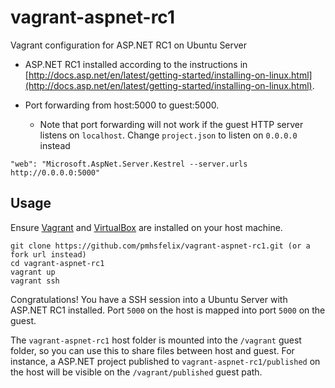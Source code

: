 # vagrant-aspnet-rc1

Vagrant configuration for ASP.NET RC1 on Ubuntu Server

* ASP.NET RC1 installed according to the instructions in [http://docs.asp.net/en/latest/getting-started/installing-on-linux.html](http://docs.asp.net/en/latest/getting-started/installing-on-linux.html).

* Port forwarding from host:5000 to guest:5000.
    * Note that port forwarding will not work if the guest HTTP server listens on `localhost`. Change `project.json` to listen on `0.0.0.0` instead

```
"web": "Microsoft.AspNet.Server.Kestrel --server.urls http://0.0.0.0:5000"
``` 

## Usage

Ensure [Vagrant](http://www.vagrantup.com/downloads) and [VirtualBox](https://www.virtualbox.org) are installed on your host machine.

```
git clone https://github.com/pmhsfelix/vagrant-aspnet-rc1.git (or a fork url instead)
cd vagrant-aspnet-rc1
vagrant up
vagrant ssh
```

Congratulations! You have a SSH session into a Ubuntu Server with ASP.NET RC1 installed. Port `5000` on the host is mapped into port `5000` on the guest.

The `vagrant-aspnet-rc1` host folder is mounted into the `/vagrant` guest folder, so you can use this to share files between host and guest.
For instance, a ASP.NET project published to `vagrant-aspnet-rc1/published` on the host will be visible on the `/vagrant/published` guest path.
